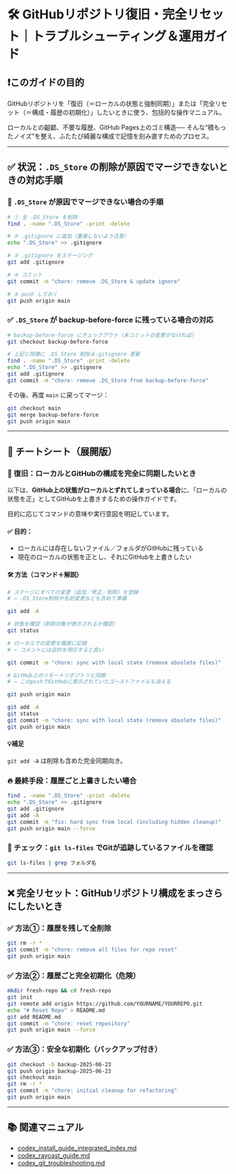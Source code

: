 # 🛠 GitHubリポジトリ復旧・完全リセット｜トラブルシューティング＆運用ガイド

## ❗️このガイドの目的

GitHubリポジトリを「復旧（＝ローカルの状態と強制同期）」または「完全リセット（＝構成・履歴の初期化）」したいときに使う、包括的な操作マニュアル。

ローカルとの齟齬、不要な履歴、GitHub Pages上のゴミ構造── そんな“積もったノイズ”を整え、ふたたび綺麗な構成で記憶を刻み直すためのプロセス。

---

## ✅ 状況：`.DS_Store` の削除が原因でマージできないときの対応手順

### 🧹 `.DS_Store` が原因でマージできない場合の手順

```bash
# ① 全 .DS_Store を削除
find . -name ".DS_Store" -print -delete

# ② .gitignore に追加（重複しないよう注意）
echo ".DS_Store" >> .gitignore

# ③ .gitignore をステージング
git add .gitignore

# ④ コミット
git commit -m "chore: remove .DS_Store & update ignore"

# ⑤ push しておく
git push origin main
```

### ✅ `.DS_Store` が backup-before-force に残っている場合の対応

```bash
# backup-before-force にチェックアウト（未コミットの変更がなければ）
git checkout backup-before-force

# 上記と同様に .DS_Store 削除＆.gitignore 更新
find . -name ".DS_Store" -print -delete
echo ".DS_Store" >> .gitignore
git add .gitignore
git commit -m "chore: remove .DS_Store from backup-before-force"
```

その後、再度 `main` に戻ってマージ：

```bash
git checkout main
git merge backup-before-force
git push origin main
```

---

## 📌 チートシート（展開版）

### 🔁 復旧：ローカルとGitHubの構成を完全に同期したいとき

以下は、**GitHub上の状態がローカルとずれてしまっている場合**に、「ローカルの状態を正」としてGitHubを上書きするための操作ガイドです。

目的に応じてコマンドの意味や実行意図を明記しています。

#### ✅ 目的：

- ローカルには存在しないファイル／フォルダがGitHubに残っている
- 現在のローカルの状態を正とし、それにGitHubを上書きしたい

#### 🛠 方法（コマンド＋解説）

```bash
# ステージにすべての変更（追加／修正／削除）を登録
# → .DS_Store削除や名前変更なども含めて準備

git add -A

# 状態を確認（削除対象が表示されるか確認）
git status

# ローカルでの変更を履歴に記録
# → コメントには目的を明示すると良い

git commit -m "chore: sync with local state (remove obsolete files)"

# GitHub上のリモートリポジトリと同期
# → このpushでGitHubに表示されていたゴーストファイルも消える

git push origin main
```

```bash
git add -A
git status
git commit -m "chore: sync with local state (remove obsolete files)"
git push origin main
```

#### 💡補足

`git add -A` は削除も含めた完全同期向き。

### 🔥 最終手段：履歴ごと上書きしたい場合

```bash
find . -name ".DS_Store" -print -delete
echo ".DS_Store" >> .gitignore
git add .gitignore
git add -A
git commit -m "fix: hard sync from local (including hidden cleanup)"
git push origin main --force
```

### 📌 チェック：`git ls-files` でGitが追跡しているファイルを確認

```bash
git ls-files | grep フォルダ名
```

---

## ❌ 完全リセット：GitHubリポジトリ構成をまっさらにしたいとき

### ✅ 方法①：履歴を残して全削除

```bash
git rm -r *
git commit -m "chore: remove all files for repo reset"
git push origin main
```

### ✅ 方法②：履歴ごと完全初期化（危険）

```bash
mkdir fresh-repo && cd fresh-repo
git init
git remote add origin https://github.com/YOURNAME/YOURREPO.git
echo "# Reset Repo" > README.md
git add README.md
git commit -m "chore: reset repository"
git push origin main --force
```

### ✅ 方法③：安全な初期化（バックアップ付き）

```bash
git checkout -b backup-2025-06-23
git push origin backup-2025-06-23
git checkout main
git rm -r *
git commit -m "chore: initial cleanup for refactoring"
git push origin main
```

---

## 📚 関連マニュアル

- [codex\_install\_guide\_integrated\_index.md](https://raw.githubusercontent.com/stellacodex/codex-collective-archive/refs/heads/main/common-collective/manuals/codex_install_guide_integrated_index.md)
- [codex\_raycast\_guide.md](https://raw.githubusercontent.com/stellacodex/codex-collective-archive/refs/heads/main/common-collective/manuals/codex_raycast_guide.md)
- [codex\_git\_troubleshooting.md](https://raw.githubusercontent.com/stellacodex/codex-collective-archive/refs/heads/main/common-collective/manuals/codex_git_troubleshooting.md)

